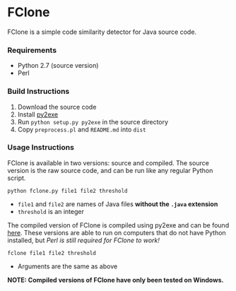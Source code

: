 FClone
====

FClone is a simple code similarity detector for Java source code.

### Requirements
* Python 2.7 (source version)
* Perl

### Build Instructions
1. Download the source code
2. Install [py2exe](http://www.py2exe.org/)
3. Run `python setup.py py2exe` in the source directory
4. Copy `preprocess.pl` and `README.md` into `dist`

### Usage Instructions

FClone is available in two versions: source and compiled. The source version is the raw source code, and can be run like any regular Python script.

`python fclone.py file1 file2 threshold`

* `file1` and `file2` are names of Java files **without the `.java` extension**
* `threshold` is an integer

The compiled version of FClone is compiled using py2exe and can be found [here](https://github.com/andrewjli/fclone/releases). These versions are able to run on computers that do not have Python installed, but *Perl is still required for FClone to work!*

`fclone file1 file2 threshold`

* Arguments are the same as above

**NOTE: Compiled versions of FClone have only been tested on Windows.**
